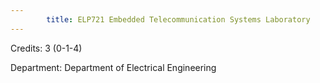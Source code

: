 ```yaml
---
        title: ELP721 Embedded Telecommunication Systems Laboratory
---
```

Credits: 3 (0-1-4)

Department: Department of Electrical Engineering

